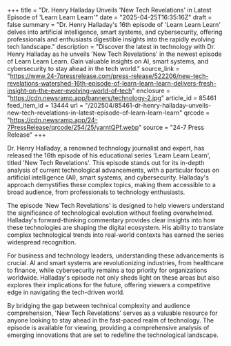 +++
title = "Dr. Henry Halladay Unveils 'New Tech Revelations' in Latest Episode of 'Learn Learn Learn'"
date = "2025-04-25T16:35:16Z"
draft = false
summary = "Dr. Henry Halladay's 16th episode of 'Learn Learn Learn' delves into artificial intelligence, smart systems, and cybersecurity, offering professionals and enthusiasts digestible insights into the rapidly evolving tech landscape."
description = "Discover the latest in technology with Dr. Henry Halladay as he unveils 'New Tech Revelations' in the newest episode of Learn Learn Learn. Gain valuable insights on AI, smart systems, and cybersecurity to stay ahead in the tech world."
source_link = "https://www.24-7pressrelease.com/press-release/522206/new-tech-revelations-watershed-16th-episode-of-learn-learn-learn-delivers-fresh-insight-on-the-ever-evolving-world-of-tech"
enclosure = "https://cdn.newsramp.app/banners/technology-2.jpg"
article_id = 85461
feed_item_id = 13444
url = "/202504/85461-dr-henry-halladay-unveils-new-tech-revelations-in-latest-episode-of-learn-learn-learn"
qrcode = "https://cdn.newsramp.app/24-7PressRelease/qrcode/254/25/yarntQPf.webp"
source = "24-7 Press Release"
+++

<p>Dr. Henry Halladay, a renowned technology journalist and expert, has released the 16th episode of his educational series 'Learn Learn Learn', titled 'New Tech Revelations'. This episode stands out for its in-depth analysis of current technological advancements, with a particular focus on artificial intelligence (AI), smart systems, and cybersecurity. Halladay's approach demystifies these complex topics, making them accessible to a broad audience, from professionals to technology enthusiasts.</p><p>The episode 'New Tech Revelations' is designed to help viewers understand the significance of technological evolution without feeling overwhelmed. Halladay's forward-thinking commentary provides clear insights into how these technologies are shaping the digital ecosystem. His ability to translate complex technological trends into real-world contexts has earned the series widespread recognition.</p><p>For business and technology leaders, understanding these advancements is crucial. AI and smart systems are revolutionizing industries, from healthcare to finance, while cybersecurity remains a top priority for organizations worldwide. Halladay's episode not only sheds light on these areas but also explores their implications for the future, offering viewers a competitive edge in navigating the tech-driven world.</p><p>By bridging the gap between technical complexity and audience comprehension, 'New Tech Revelations' serves as a valuable resource for anyone looking to stay ahead in the fast-paced realm of technology. The episode is available for viewing, providing a comprehensive analysis of emerging innovations that are set to redefine the technological landscape.</p>